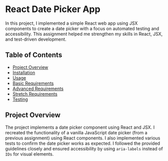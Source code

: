 # React Date Picker App

In this project, I implemented a simple React web app using JSX components to create a date picker with a focus on automated testing and accessibility. This assignment helped me strengthen my skills in React, JSX, and test-driven development.

## Table of Contents
- [Project Overview](#project-overview)
- [Installation](#installation)
- [Usage](#usage)
- [Basic Requirements](#basic-requirements)
- [Advanced Requirements](#advanced-requirements)
- [Stretch Requirements](#stretch-requirements)
- [Testing](#testing)

## Project Overview
The project implements a date picker component using React and JSX. I recreated the functionality of a vanilla JavaScript date picker (from a previous assignment) using React components. I also implemented various tests to confirm the date picker works as expected. I followed the provided guidelines closely and ensured accessibility by using `aria-labels` instead of `IDs` for visual elements.
